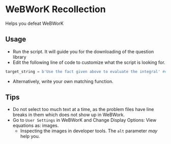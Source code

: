 # WeBWorK Recollection

Helps you defeat WeBWorK

## Usage

- Run the script. It will guide you for the downloading of the question library
- Edit the following line of code to customize what the script is looking for. 
```py
target_string = b'Use the fact given above to evaluate the integral' ### EDIT THIS!
```

- Alternatively, write your own matching function. 

## Tips

- Do not select too much text at a time, as the problem files have line breaks in them which does not show up in WeBWork. 
- Go to `User Settings` in WeBWorK and Change Display Options: View equations as: images. 
  - Inspecting the images in developer tools. The `alt` parameter _may_ help you. 
